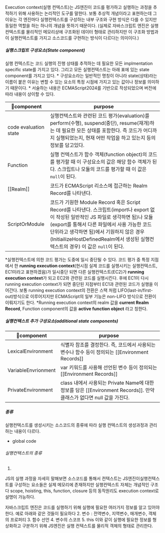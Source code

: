 Execution context(실행 컨텍스트)는 JS엔진이 코드를 평가하고 실행하는 과정을 추적하기 위해 사용하는 논리적인 도구를 말한다. 
보통 추상적 개념이라고 표현하는데 그 이유는 각 엔진마다 실행컨텍스트를 구성하는 내부 구조와 구현 방식은 다를 수 있지만 동일한 역할을 하는 하나의 개념을 뜻하기 때문이다. 
(실제로 자바스크립트 엔진은 실행컨텍스트를 물리적인 메모리상에 구조화된 데이터 형태로 관리하지만 이 구조화 방법과 이 실행컨텍스트를 가지고 소스코드를 구현하는 방식이 다르다는 의미이다.)
##### 실행스크립트 구성요소(State component)
실행 컨텍스트는 코드 실행의 진행 상태를 추적하는 데 필요한 모든 implmentation specific state를 가지고 있다. 그리고 모든 실행컨텍스트는 아래 표에 있는 state component를 가지고 있다. 
\* 구성요소라는 일반적인 명칭이 아니라 state(상태)라는 이름이 붙은 이유는 변할 수 있는 요소의 특정 시점에 가지고 있는 값이나 정보를 의미하기 때문이다.
\* 서술하는 내용은 ECMAScript2024를 기반으로 작성되었으며 버전에 따라 내용이 상이할 수 있다.

| component            | purpose                                                                                                                                                                                                                 |
| --------------------- | ----------------------------------------------------------------------------------------------------------------------------------------------------------------------------------------------------------------------- |
| code evaluation state | 실행컨텍스트와 관련된 코드 평가(evaluation)를 perform(수행), suspend(중단), resume(재개)하는 데 필요한 모든 상태를 포함한다. 즉 코드가 어디까지 실행되었는지, 현재 어떤 작업을 하고 있는지 등의 정보를 담고있다.                                                                               |
| Function              | 실행 컨텍스트가 함수 객체(function object)의 코드를 평가할 때 이 구성요소의 값은 해당 함수 객체가 된다. 스크립트나 모듈의 코드를 평가할 때 이 값은 `null`이 된다.                                                                                                                |
| [[Realm]]             | 코드가 ECMAScript 리소스에 접근하는 Realm Record를 나타낸다.                                                                                                                                                                            |
| ScriptOrModule        | 코드가 기원한 Module Record 혹은 Script Record를 나타낸다. 스크립트(import나 export 없이 작성된 일반적인 JS 파일로 생각하면 됨)나 모듈(export를 통해서 다른 파일에서 사용 가능한 코드 단위라고 생각하면 됨)에서 기원하지 않은 경우(InitiailizeHostDefinedRealm에서 생성된 실행컨텍스트의 경우) 이 값은 `null`이 된다. |
\*실행컨텍스트에 의한 코드 평가는 도중에 일시 중단될 수 있다. 코드 평가 중 특정 지점에서 한 **running execution context**(현시점 실제 코드를 실행시키는 실행컨텍스트, EC1이라고 표현하겠음)가 일시중단 되면 다른 실행컨텍스트(EC2)가 **running execution context**가 되고 EC2와 관련된 코드를 실행시킨다. 후에 EC1이 다시 running execution context가 되면 중단된 지점부터 EC1과 관련된 코드가 실행을 이어간다. 보통 running execution context의 전환은 스택 처럼 LIFO(last-in/first-out)방식으로 이루어지지만 ECMAScript의 일부 기능은 non-LIFO 방식으로 전환이 이뤄지기도 한다.
\*Running execution context의 realm 값을 **current Realm Record**, Function component의 값을 **active function object** 라고 칭한다.

##### 실행컨텍스트 추가 구성요소(additional state components)

| component          | purpose                                                                                  |
| ------------------- | ---------------------------------------------------------------------------------------- |
| LexicalEnvironment  | 식별자 참조를 결정한다. 즉, 코드에서 사용되는 변수나 함수 등이 정의되는 [[Environment Records]]                        |
| VariableEnvrionment | var 키워드를 사용해 선언된 변수 등이 정의되는 [[Environment Records]]                                      |
| PrivateEnvironment  | class 내에서 사용되는 Private Name에 대한 정보를 담은 [[Environment Records]]. 만약 클래스가 없다면 null 값을 가진다. |

##### 종류
실행컨텍스트를 생성시키는 소스코드의 종류에 따라 실행 컨텍스트의 생성과정과 관리하는 내용이 다르다.

- global code 
###### 실행컨텍스트의 종류
1. 
JS의 실행 과정을 자세히 말해보면 소스코드를 통해서
컨텍스트는 JS엔진이실행컨텍스트를 구성하는 요소들은 실제 메모리에 존재하지만 실행컨텍스트 자체는 개념적인 구조다 scope, hoisting, this, function, closure 등의 동작원리도 execution context로 설명이 가능하다.

자바스크립트 엔진은 코드를 실행하기 위해 실행에 필요한 여러가지 정보를 알고 있어야 한다. 예로 아래와 같은 것들이 필요하다
2. 변수 : 전역변수, 지역변수, 매개변수, 객체의 프로퍼티
3. 함수 선언
4. 변수의 스코프
5. this
이와 같이 실행에 필요한 정보를 형상화하고 구분하기 위해 JS엔진은 실행 컨텍스트를 물리적 객체의 형태로 관리한다.